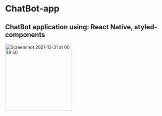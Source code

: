 # ChatBot-app

## ChatBot application using: React Native, styled-components

<img width="216" alt="Screenshot 2021-12-31 at 00 38 50" src="https://user-images.githubusercontent.com/68688135/147795017-cb7c87ba-ec3d-43b2-b5ae-c53d0d669483.png">
